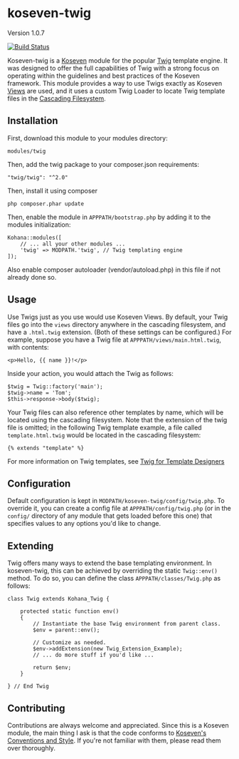 koseven-twig
============

Version 1.0.7

[![Build Status](https://travis-ci.org/errotan/koseven-twig.svg?branch=master)](https://travis-ci.org/errotan/koseven-twig)

Koseven-twig is a [Koseven][1] module for the popular [Twig][2] template
engine. It was designed to offer the full capabilities of Twig with a strong
focus on operating within the guidelines and best practices of the Koseven
framework. This module provides a way to use Twigs exactly as Koseven [Views][3]
are used, and it uses a custom Twig Loader to locate Twig template files in the
[Cascading Filesystem][4].

Installation
------------

First, download this module to your modules directory:

	modules/twig

Then, add the twig package to your composer.json requirements:

	"twig/twig": "^2.0"

Then, install it using composer

	php composer.phar update

Then, enable the module in `APPPATH/bootstrap.php` by adding it to the modules
initialization:

	Kohana::modules([
		// ... all your other modules ...
		'twig' => MODPATH.'twig', // Twig templating engine
	]);

Also enable composer autoloader (vendor/autoload.php) in this file if not
already done so.

Usage
-----

Use Twigs just as you use would use Koseven Views. By default, your Twig files
go into the `views` directory anywhere in the cascading filesystem, and have
a `.html.twig` extension. (Both of these settings can be configured.) For
example, suppose you have a Twig file at `APPPATH/views/main.html.twig`, with
contents:

	<p>Hello, {{ name }}!</p>

Inside your action, you would attach the Twig as follows:

	$twig = Twig::factory('main');
	$twig->name = 'Tom';
	$this->response->body($twig);

Your Twig files can also reference other templates by name, which will be
located using the cascading filesystem. Note that the extension of the twig
file is omitted; in the following Twig template example, a file called
`template.html.twig` would be located in the cascading filesystem:

	{% extends "template" %}

For more information on Twig templates, see [Twig for Template Designers][5]

Configuration
-------------

Default configuration is kept in `MODPATH/koseven-twig/config/twig.php`. To
override it, you can create a config file at `APPPATH/config/twig.php` (or in
the `config/` directory of any module that gets loaded before this one) that
specifies values to any options you'd like to change.

Extending
---------

Twig offers many ways to extend the base templating environment. In
koseven-twig, this can be achieved by overriding the static `Twig::env()`
method. To do so, you can define the class `APPPATH/classes/Twig.php` as
follows:

	class Twig extends Kohana_Twig {

		protected static function env()
		{
			// Instantiate the base Twig environment from parent class.
			$env = parent::env();

			// Customize as needed.
			$env->addExtension(new Twig_Extension_Example);
			// ... do more stuff if you'd like ...

			return $env;
		}

	} // End Twig

Contributing
------------

Contributions are always welcome and appreciated. Since this is a Koseven
module, the main thing I ask is that the code conforms to
[Koseven's Conventions and Style][6]. If you're not familiar with them,
please read them over thoroughly.

[1]: http://koseven.ga
[2]: https://twig.symfony.com/
[3]: https://docs.koseven.ga/guide/kohana/mvc/views
[4]: https://docs.koseven.ga/guide/kohana/files
[5]: https://twig.symfony.com/doc/2.x/templates.html
[6]: https://docs.koseven.ga/guide/kohana/conventions
[7]: https://github.com/errotan/koseven-twig
